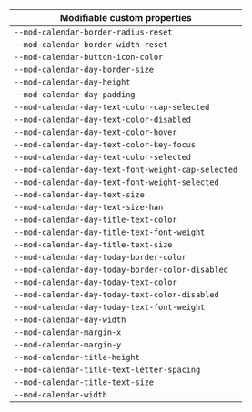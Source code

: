 | Modifiable custom properties                       |
| -------------------------------------------------- |
| `--mod-calendar-border-radius-reset`               |
| `--mod-calendar-border-width-reset`                |
| `--mod-calendar-button-icon-color`                 |
| `--mod-calendar-day-border-size`                   |
| `--mod-calendar-day-height`                        |
| `--mod-calendar-day-padding`                       |
| `--mod-calendar-day-text-color-cap-selected`       |
| `--mod-calendar-day-text-color-disabled`           |
| `--mod-calendar-day-text-color-hover`              |
| `--mod-calendar-day-text-color-key-focus`          |
| `--mod-calendar-day-text-color-selected`           |
| `--mod-calendar-day-text-font-weight-cap-selected` |
| `--mod-calendar-day-text-font-weight-selected`     |
| `--mod-calendar-day-text-size`                     |
| `--mod-calendar-day-text-size-han`                 |
| `--mod-calendar-day-title-text-color`              |
| `--mod-calendar-day-title-text-font-weight`        |
| `--mod-calendar-day-title-text-size`               |
| `--mod-calendar-day-today-border-color`            |
| `--mod-calendar-day-today-border-color-disabled`   |
| `--mod-calendar-day-today-text-color`              |
| `--mod-calendar-day-today-text-color-disabled`     |
| `--mod-calendar-day-today-text-font-weight`        |
| `--mod-calendar-day-width`                         |
| `--mod-calendar-margin-x`                          |
| `--mod-calendar-margin-y`                          |
| `--mod-calendar-title-height`                      |
| `--mod-calendar-title-text-letter-spacing`         |
| `--mod-calendar-title-text-size`                   |
| `--mod-calendar-width`                             |
